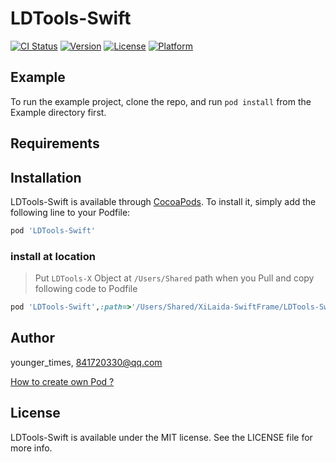 # LDTools-Swift

[![CI Status](https://img.shields.io/travis/841720330@qq.com/LDTools-Swift.svg?style=flat)](https://travis-ci.org/841720330@qq.com/LDTools-Swift)
[![Version](https://img.shields.io/cocoapods/v/LDTools-Swift.svg?style=flat)](https://cocoapods.org/pods/LDTools-Swift)
[![License](https://img.shields.io/cocoapods/l/LDTools-Swift.svg?style=flat)](https://cocoapods.org/pods/LDTools-Swift)
[![Platform](https://img.shields.io/cocoapods/p/LDTools-Swift.svg?style=flat)](https://cocoapods.org/pods/LDTools-Swift)

## Example

To run the example project, clone the repo, and run `pod install` from the Example directory first.

## Requirements

## Installation

LDTools-Swift is available through [CocoaPods](https://cocoapods.org). To install
it, simply add the following line to your Podfile:

```ruby
pod 'LDTools-Swift'
```
### install at location
> Put `LDTools-X` Object at `/Users/Shared` path when you Pull and copy following code to Podfile

```ruby
pod 'LDTools-Swift',:path=>'/Users/Shared/XiLaida-SwiftFrame/LDTools-Swift'
```

## Author

younger_times, 841720330@qq.com

[How to create own Pod ?](https://www.jianshu.com/p/08c59604e63c)

## License

LDTools-Swift is available under the MIT license. See the LICENSE file for more info.
